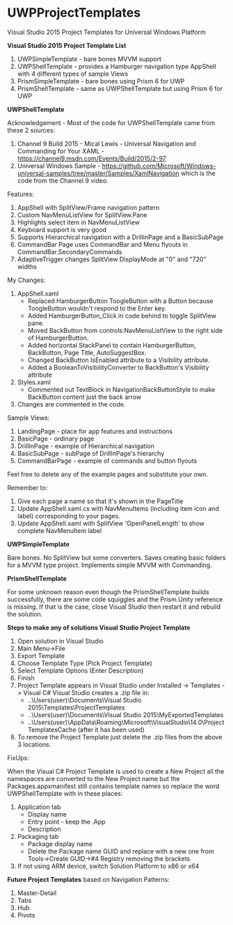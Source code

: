 # UWPProjectTemplates
Visual Studio 2015 Project Templates for Universal Windows Platform

**Visual Studio 2015 Project Template List**

1. UWPSimpleTemplate - bare bones MVVM support
2. UWPShellTemplate - provides a Hamburger navigation type AppShell with 4 different types of sample Views
3. PrismSimpleTemplate - bare bones using Prism 6 for UWP
4. PrismShellTemplate - same as UWPShellTemplate but using Prism 6 for UWP

**UWPShellTemplate** 

Acknowledgement - Most of the code for UWPShellTemplate came from these 2 sources:

1. Channel 9 Build 2015 - Mical Lewis - Universal Navigation and Commanding for Your XAML - https://channel9.msdn.com/Events/Build/2015/2-97
2. Universal Windows Sample - https://github.com/Microsoft/Windows-universal-samples/tree/master/Samples/XamlNavigation which is the code from the Channel 9 video.

Features:

1. AppShell with SplitView/Frame navigation pattern
2. Custom NavMenuListView for SplitView.Pane
3. Highlights select item in NavMenuListView
4. Keyboard support is very good
5. Supports Hierarchical navigation with a DrillinPage and a BasicSubPage
6. CommandBar Page uses CommandBar and Menu flyouts in CommandBar.SecondaryCommands
7. AdaptiveTrigger changes SplitView DisplayMode at "0" and "720" widths

My Changes:

1. AppShell.xaml
	* Replaced HamburgerButton ToogleButton with a Button because ToogleButton wouldn't respond to the Enter key.
	* Added HamburgerButton_Click in code behind to toggle SplitView pane.
	* Moved BackButton from controls:NavMenuListView to the right side of HamburgerButton.
	* Added  horizontal StackPanel to contain HamburgerButton, BackButton, Page Title, AutoSuggestBox.
	* Changed BackButton IsEnabled attribute to a Visibility attribute.
	* Added a BooleanToVisibilityConverter to BackButton's Visibility attribute
2. Styles.xaml
	* Commented out TextBlock in NavigationBackButtonStyle to make BackButton content just the back arrow
3. Changes are commented in the code.

Sample Views:

1. LandingPage - place for app features and instructions
2. BasicPage - ordinary page
3. DrillInPage - example of Hierarchical navigation
4. BasicSubPage - subPage of DrillInPage's hierarchy
5. CommandBarPage - example of commands and button flyouts

Feel free to delete any of the example pages and substitute your own.

Remember to:
1. Give each page a name so that it's shown in the PageTitle
2. Update AppShell.xaml.cs with NavMenuItems (including item icon and label) corresponding to your pages.
3. Update AppShell.xaml with SplitView 'OpenPanelLength' to show complete NavMenuItem label

**UWPSimpleTemplate** 

Bare bones. No SplitView but some converters. Saves creating basic folders for a MVVM type project. Implements simple MVVM with Commanding.

**PrismShellTemplate**

For some unknown reason even though the PrismShellTemplate builds successfully, there are some code squiggles and the Prism.Unity reference is missing. If that is the case, close Visual Studio then restart it and rebuild the solution.

**Steps to make any of solutions Visual Studio Project Template**

1. Open solution in Visual Studio
2. Main Menu->File
2. Export Template
3. Choose Template Type (Pick Project Template)
4. Select Template Options (Enter Description)
5. Finish
6. Project Template appears in Visual Studio under Installed -> Templates -> Visual C# Visual Studio creates a .zip file in:
	* ..\Users\(user)\Documents\Visual Studio 2015\Templates\ProjectTemplates
	* ..\Users\(user)\Documents\Visual Studio 2015\MyExportedTemplates
	* ..\Users\(user)\AppData\Roaming\Microsoft\VisualStudio\14.0\ProjectTemplatesCache (after it has been used)
7. To remove the Project Template just delete the .zip files from the above 3 locations.

FixUps:

When the Visual C# Project Template is used to create a New Project all the namespaces are converted to the New Project name but the Packages.appxmanifest still contains template names so replace the word UWPShellTemplate with <New Project Name> in these places:
1. Application tab
	* Display name
	* Entry point - keep the .App
	* Description
2. Packaging tab
	* Package display name
	* Delete the Package name GUID and replace with a new one from Tools->Create GUID->#4 Registry removing the brackets
3. If not using ARM device, switch Solution Platform to x86 or x64 


**Future Project Templates** based on Navigation Patterns:

1. Master-Detail
2. Tabs
3. Hub
4. Pivots




